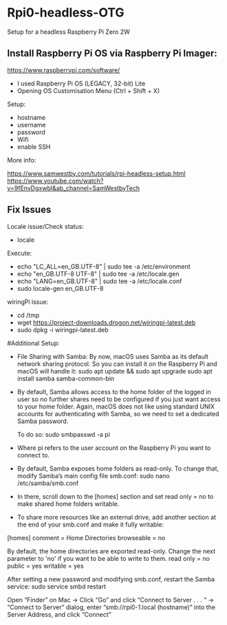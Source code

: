 # Rpi0-headless-OTG
Setup for a headless Raspberry Pi Zero 2W

## Install Raspberry Pi OS via Raspberry Pi Imager: 
https://www.raspberrypi.com/software/

- I used Raspberry Pi OS (LEGACY, 32-bit) Lite
- Opening OS Customisation Menu (Ctrl + Shift + X)

Setup:
  - hostname
  - username
  - password
  - Wifi
  - enable SSH

More info: 

https://www.samwestby.com/tutorials/rpi-headless-setup.html
https://www.youtube.com/watch?v=9fEnvDgxwbI&ab_channel=SamWestbyTech


##  Fix Issues

Locale issue/Check status: 
- locale

Execute:
- echo "LC_ALL=en_GB.UTF-8" | sudo tee -a /etc/environment
- echo "en_GB.UTF-8 UTF-8" | sudo tee -a /etc/locale.gen
- echo "LANG=en_GB.UTF-8" | sudo tee -a /etc/locale.conf
- sudo locale-gen en_GB.UTF-8



wiringPi issue:

- cd /tmp
- wget https://project-downloads.drogon.net/wiringpi-latest.deb
- sudo dpkg -i wiringpi-latest.deb


#Additional Setup:

- File Sharing with Samba:
By now, macOS uses Samba as its default network sharing protocol. So you can install it on the Raspberry Pi and macOS will handle it:
  sudo apt update && sudo apt upgrade
  sudo apt install samba samba-common-bin

- By default, Samba allows access to the home folder of the logged in user so no further shares need to be configured if you just want access to your home folder. Again, macOS does not like using standard UNIX accounts for authenticating with Samba, so we need to set a dedicated Samba password.

  To do so:
  sudo smbpasswd -a pi

- Where pi refers to the user account on the Raspberry Pi you want to connect to.

- By default, Samba exposes home folders as read-only. To change that, modify Samba’s main config file smb.conf:
  sudo nano /etc/samba/smb.conf

- In there, scroll down to the [homes] section and set read only = no to make shared home folders writable.

- To share more resources like an external drive, add another section at the end of your smb.conf and make it fully writable:

[homes]
   comment = Home Directories
   browseable = no

By default, the home directories are exported read-only. Change the next parameter to 'no' if you want to be able to write to them.
   read only = no
   public = yes
   writable = yes


After setting a new password and modifying smb.conf, restart the Samba service:
sudo service smbd restart

Open “Finder” on Mac -> Click “Go” and click “Connect to Server . . . “ -> “Connect to Server” dialog, enter “smb://rpi0-1.local (hostname)” into the Server Address, and click “Connect”

